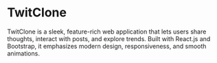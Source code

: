 # TwitClone
TwitClone is a sleek, feature-rich web application that lets users share thoughts, interact with posts, and explore trends. Built with React.js and Bootstrap, it emphasizes modern design, responsiveness, and smooth animations.
